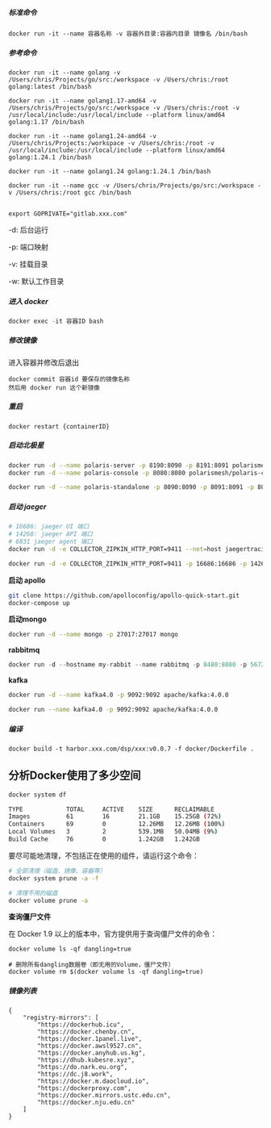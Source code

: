 ##### 标准命令

```
docker run -it --name 容器名称 -v 容器外目录:容器内目录 镜像名 /bin/bash
```



##### 参考命令

```
docker run -it --name golang -v /Users/chris/Projects/go/src:/workspace -v /Users/chris:/root golang:latest /bin/bash

docker run -it --name golang1.17-amd64 -v /Users/chris/Projects/go/src:/workspace -v /Users/chris:/root -v /usr/local/include:/usr/local/include --platform linux/amd64 golang:1.17 /bin/bash

docker run -it --name golang1.24-amd64 -v /Users/chris/Projects:/workspace -v /Users/chris:/root -v /usr/local/include:/usr/local/include --platform linux/amd64 golang:1.24.1 /bin/bash

docker run -it --name golang1.24 golang:1.24.1 /bin/bash

docker run -it --name gcc -v /Users/chris/Projects/go/src:/workspace -v /Users/chris:/root gcc /bin/bash


export GOPRIVATE="gitlab.xxx.com"
```



-d: 后台运行

-p: 端口映射

-v: 挂载目录

-w: 默认工作目录



##### 进入 docker

```go
docker exec -it 容器ID bash
```



##### 修改镜像

进入容器并修改后退出

```
docker commit 容器id 要保存的镜像名称
然后用 docker run 这个新镜像
```



##### 重启

```
docker restart {containerID}
```



##### 启动北极星
```bash
docker run -d --name polaris-server -p 8190:8090 -p 8191:8091 polarismesh/polaris-server
docker run -d --name polaris-console -p 8080:8080 polarismesh/polaris-console

docker run -d --name polaris-standalone -p 8090:8090 -p 8091:8091 -p 8080:8080 polarismesh/polaris-standalone:latest
```

##### 启动 jaeger
```bash
# 16686: jaeger UI 端口
# 14268: jaeger API 端口
# 6831 jaeger agent 端口
docker run -d -e COLLECTOR_ZIPKIN_HTTP_PORT=9411 --net=host jaegertracing/all-in-one:latest

docker run -d -e COLLECTOR_ZIPKIN_HTTP_PORT=9411 -p 16686:16686 -p 14268:14268  -p 14269:14269 -p 9411:9411 -p 6831:6831/udp jaegertracing/all-in-one:latest
```

**启动 apollo**

```bash
git clone https://github.com/apolloconfig/apollo-quick-start.git
docker-compose up
```

**启动mongo**

```bash
docker run -d --name mongo -p 27017:27017 mongo
```

**rabbitmq**

```go
docker run -d --hostname my-rabbit --name rabbitmq -p 8480:8080 -p 5672:5672 -p 15672:15672 rabbitmq
```

**kafka**

```bash
docker run -d --name kafka4.0 -p 9092:9092 apache/kafka:4.0.0

docker run --name kafka4.0 -p 9092:9092 apache/kafka:4.0.0
```





##### 编译

```
docker build -t harbor.xxx.com/dsp/xxx:v0.0.7 -f docker/Dockerfile .
```





## 分析Docker使用了多少空间

```bash
docker system df

TYPE            TOTAL     ACTIVE    SIZE      RECLAIMABLE
Images          61        16        21.1GB    15.25GB (72%)
Containers      69        0         12.26MB   12.26MB (100%)
Local Volumes   3         2         539.1MB   50.04MB (9%)
Build Cache     76        0         1.242GB   1.242GB
```



要尽可能地清理，不包括正在使用的组件，请运行这个命令：

```sh
# 全部清理（磁盘、镜像、容器等）
docker system prune -a -f

# 清理不用的磁盘
docker volume prune -a
```



**查询僵尸文件**

在 Docker 1.9 以上的版本中，官方提供用于查询僵尸文件的命令：

```
docker volume ls -qf dangling=true

# 删除所有dangling数据卷（即无用的Volume，僵尸文件）
docker volume rm $(docker volume ls -qf dangling=true)
```



##### 镜像列表

```
{
    "registry-mirrors": [
        "https://dockerhub.icu",
        "https://docker.chenby.cn",
        "https://docker.1panel.live",
        "https://docker.awsl9527.cn",
        "https://docker.anyhub.us.kg",
        "https://dhub.kubesre.xyz",
        "https://do.nark.eu.org",
        "https://dc.j8.work",
        "https://docker.m.daocloud.io",
        "https://dockerproxy.com",
        "https://docker.mirrors.ustc.edu.cn",
        "https://docker.nju.edu.cn"
    ]
}
```

